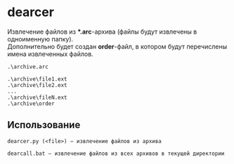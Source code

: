 # dearcer

Извлечение файлов из **\*.arc**-архива (файлы будут извлечены в одноименную папку).  
Дополнительно будет создан **order**-файл, в котором будут перечислены имена извлеченных файлов.

```
.\archive.arc

.\archive\file1.ext
.\archive\file2.ext
...
.\archive\fileN.ext
.\archive\order
```

## Использование

```
dearcer.py (<file>) — извлечение файлов из архива
```

```
dearcall.bat — извлечение файлов из всех архивов в текущей директории
```
